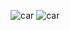 ![car](https://media.giphy.com/media/MFjFJZVK2f9n5OTdnL/giphy.gif)
![car](https://media.giphy.com/media/xUA7aZeLE2e0P7Znz2/giphy.gif)
